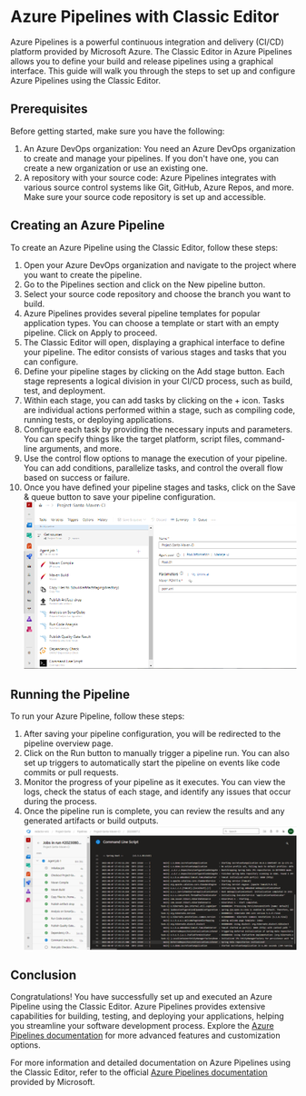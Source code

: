 # Azure Pipelines with Classic Editor

Azure Pipelines is a powerful continuous integration and delivery (CI/CD) platform provided by Microsoft Azure. The Classic Editor in Azure Pipelines allows you to define your build and release pipelines using a graphical interface. This guide will walk you through the steps to set up and configure Azure Pipelines using the Classic Editor.

## Prerequisites

Before getting started, make sure you have the following:

1. An Azure DevOps organization: You need an Azure DevOps organization to create and manage your pipelines. If you don't have one, you can create a new organization or use an existing one.
2. A repository with your source code: Azure Pipelines integrates with various source control systems like Git, GitHub, Azure Repos, and more. Make sure your source code repository is set up and accessible.

## Creating an Azure Pipeline

To create an Azure Pipeline using the Classic Editor, follow these steps:

1. Open your Azure DevOps organization and navigate to the project where you want to create the pipeline.
2. Go to the Pipelines section and click on the New pipeline button.
3. Select your source code repository and choose the branch you want to build.
4. Azure Pipelines provides several pipeline templates for popular application types. You can choose a template or start with an empty pipeline. Click on Apply to proceed.
5. The Classic Editor will open, displaying a graphical interface to define your pipeline. The editor consists of various stages and tasks that you can configure.
6. Define your pipeline stages by clicking on the Add stage button. Each stage represents a logical division in your CI/CD process, such as build, test, and deployment.
7. Within each stage, you can add tasks by clicking on the + icon. Tasks are individual actions performed within a stage, such as compiling code, running tests, or deploying applications.
8. Configure each task by providing the necessary inputs and parameters. You can specify things like the target platform, script files, command-line arguments, and more.
9. Use the control flow options to manage the execution of your pipeline. You can add conditions, parallelize tasks, and control the overall flow based on success or failure.
10. Once you have defined your pipeline stages and tasks, click on the Save & queue button to save your pipeline configuration.
![Pipeline-stages](https://github.com/EmAdd9/Azure-DevOps/blob/c426d4b279440734ac1cf8be7f66dc0abe382b2a/images/Pipeline-stages.png)

## Running the Pipeline

To run your Azure Pipeline, follow these steps:

1. After saving your pipeline configuration, you will be redirected to the pipeline overview page.
2. Click on the Run button to manually trigger a pipeline run. You can also set up triggers to automatically start the pipeline on events like code commits or pull requests.
3. Monitor the progress of your pipeline as it executes. You can view the logs, check the status of each stage, and identify any issues that occur during the process.
4. Once the pipeline run is complete, you can review the results and any generated artifacts or build outputs.
![pipeline](https://github.com/EmAdd9/Azure-DevOps/blob/c426d4b279440734ac1cf8be7f66dc0abe382b2a/images/Azure-pipeline-ci.png)

## Conclusion

Congratulations! You have successfully set up and executed an Azure Pipeline using the Classic Editor. Azure Pipelines provides extensive capabilities for building, testing, and deploying your applications, helping you streamline your software development process. Explore the [Azure Pipelines documentation](https://docs.microsoft.com/azure/devops/pipelines/) for more advanced features and customization options.

For more information and detailed documentation on Azure Pipelines using the Classic Editor, refer to the official [Azure Pipelines documentation](https://docs.microsoft.com/azure/devops/pipelines/) provided by Microsoft.
